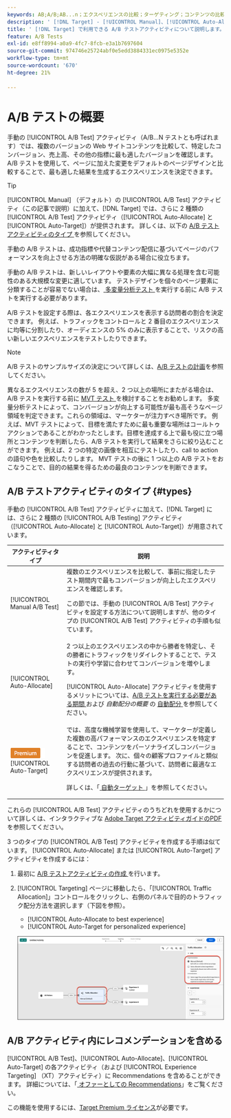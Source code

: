 ```yaml
---
keywords: AB;A/B;AB...n；エクスペリエンスの比較；ターゲティング；コンテンツの比較；自動ターゲット；自動配分
description: ' [!DNL Target] - [!UICONTROL Manual]、[!UICONTROL Auto-Allocate]、[!UICONTROL Auto-Target] の A/B テスト アクティビティを探索します。'
title: ' [!DNL Target] で利用できる A/B テストアクティビティについて説明します。'
feature: A/B Tests
exl-id: e8ff8994-a0a9-4fc7-8fcb-e3a1b7697604
source-git-commit: 974746e25724abf0e5edd3884331ec0975e5352e
workflow-type: tm+mt
source-wordcount: '670'
ht-degree: 21%

---
```


# A/B テストの概要

手動の [!UICONTROL A/B Test] アクティビティ（A/B...N テストとも呼ばれます）では、複数のバージョンの Web サイトコンテンツを比較して、特定したコンバージョン、売上高、その他の指標に最も適したバージョンを確認します。 A/B テストを使用して、ページに加えた変更をデフォルトのページデザインと比較することで、最も適した結果を生成するエクスペリエンスを決定できます。

>[!TIP]
>
>[!UICONTROL Manual] （デフォルト）の [!UICONTROL A/B Test] アクティビティ（この記事で説明）に加えて、[!DNL Target] では、さらに 2 種類の [!UICONTROL A/B Test] アクティビティ（[!UICONTROL Auto-Allocate] と [!UICONTROL Auto-Target]）が提供されます。 詳しくは、以下の [A/B テストアクティビティのタイプ ](#types) を参照してください。

手動の A/B テストは、成功指標や代替コンテンツ配信に基づいてページのパフォーマンスを向上させる方法の明確な仮説がある場合に役立ちます。

手動の A/B テストは、新しいレイアウトや要素の大幅に異なる処理を含む可能性のある大規模な変更に適しています。 テストデザインを個々のページ要素に分類することが容易でない場合は、[ 多変量分析テスト ](/help/main/c-activities/c-multivariate-testing/multivariate-testing.md) を実行する前に A/B テストを実行する必要があります。

A/B テストを設定する際は、各エクスペリエンスを表示する訪問者の割合を決定できます。 例えば、トラフィックをコントロールと 2 番目のエクスペリエンスに均等に分割したり、オーディエンスの 5% のみに表示することで、リスクの高い新しいエクスペリエンスをテストしたりできます。

>[!NOTE]
>
>A/B テストのサンプルサイズの決定について詳しくは、[A/B テストの計画](/help/main/c-activities/t-test-ab/sample-size-determination.md)を参照してください。

異なるエクスペリエンスの数が 5 を超え、2 つ以上の場所にまたがる場合は、A/B テストを実行する前に [MVT テスト ](/help/main/c-activities/c-multivariate-testing/multivariate-testing.md) を検討することをお勧めします。 多変量分析テストによって、コンバージョンが向上する可能性が最も高そうなページ領域を判定できます。これらの領域は、マーケターが注力すべき場所です。 例えば、MVT テストによって、目標を満たすために最も重要な場所はコールトゥアクションであることがわかったとします。目標を達成する上で最も役に立つ場所とコンテンツを判断したら、A/B テストを実行して結果をさらに絞り込むことができます。 例えば、2 つの特定の画像を相互にテストしたり、call to actionの語句や色を比較したりします。 MVT テストの後に 1 つ以上の A/B テストをおこなうことで、目的の結果を得るための最良のコンテンツを判断できます。

## A/B テストアクティビティのタイプ {#types}

手動の [!UICONTROL A/B Test] アクティビティに加えて、[!DNL Target] には、さらに 2 種類の [!UICONTROL A/B Testing] アクティビティ（[!UICONTROL Auto-Allocate] と [!UICONTROL Auto-Target]）が用意されています。

| アクティビティタイプ | 説明 |
| --- | --- |
| [!UICONTROL Manual A/B Test] | 複数のエクスペリエンスを比較して、事前に指定したテスト期間内で最もコンバージョンが向上したエクスペリエンスを確認します。<P>この節では、手動の [!UICONTROL A/B Test] アクティビティを設定する方法について説明しますが、他のタイプの [!UICONTROL A/B Test] アクティビティの手順も似ています。 |
| [!UICONTROL Auto-Allocate] | 2 つ以上のエクスペリエンスの中から勝者を特定し、その勝者にトラフィックをリダイレクトすることで、テストの実行や学習に合わせてコンバージョンを増やします。<P>[!UICONTROL Auto-Allocate] アクティビティを使用するメリットについては、[A/B テストを実行する必要がある期間 ](/help/main/c-activities/t-test-ab/sample-size-determination.md#auto-allocate) および *自動配分の概要* の [ 自動配分 ](/help/main/c-activities/automated-traffic-allocation/automated-traffic-allocation.md) を参照してください。 |
| ![Premium バッジ ](/help/main/assets/premium.png) [!UICONTROL Auto-Target] | では、高度な機械学習を使用して、マーケターが定義した複数の高パフォーマンスのエクスペリエンスを特定することで、コンテンツをパーソナライズしコンバージョンを促進します。 次に、個々の顧客プロファイルと類似する訪問者の過去の行動に基づいて、訪問者に最適なエクスペリエンスが提供されます。<P>詳しくは、「[ 自動ターゲット ](/help/main/c-activities/auto-target/auto-target-to-optimize.md)」を参照してください。 |

これらの [!UICONTROL A/B Test] アクティビティのうちどれを使用するかについて詳しくは、インタラクティブな [Adobe Target アクティビティガイドのPDF](/help/main/c-activities/target-activities-guide.md) を参照してください。

3 つのタイプの [!UICONTROL A/B Test] アクティビティを作成する手順は似ています。 [!UICONTROL Auto-Allocate] または [!UICONTROL Auto-Target] アクティビティを作成するには：

1. 最初に [A/B テストアクティビティの作成 ](/help/main/c-activities/t-test-ab/t-test-create-ab/test-create-ab.md) を行います。
1. [!UICONTROL Targeting] ページに移動したら、「[!UICONTROL Traffic Allocation]」コントロールをクリックし、右側のパネルで目的のトラフィック配分方法を選択します（下図を参照）。

   * [!UICONTROL Auto-Allocate to best experience]
   * [!UICONTROL Auto-Target for personalized experience]

   ![ トラフィック配分方法の設定 ](/help/main/c-activities/t-test-ab/t-test-create-ab/assets/traffic-allocation-method-new.png)

## A/B アクティビティ内にレコメンデーションを含める

[!UICONTROL A/B Test]、[!UICONTROL Auto-Allocate]、[!UICONTROL Auto-Target] の各アクティビティ（および [!UICONTROL Experience Targeting] （XT）アクティビティ）に Recommendations を含めることができます。 詳細については、「[ オファーとしての Recommendations](/help/main/c-recommendations/recommendations-as-an-offer.md)」をご覧ください。

この機能を使用するには、[Target Premium ライセンス](/help/main/c-intro/intro.md#premium)が必要です。
